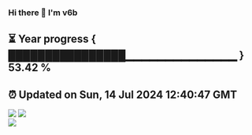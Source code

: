 ### Hi there 👋  I'm v6b  
⏳ Year progress { ████████████████▁▁▁▁▁▁▁▁▁▁▁▁▁▁ } 53.42 %
---
⏰ Updated on Sun, 14 Jul 2024 12:40:47 GMT
---
![](https://github-readme-stats.vercel.app/api?username=v6b&bg_color=30,e96443,904e95&title_color=fff&text_color=fff&layout=compact)
![](https://github-readme-stats.vercel.app/api/top-langs/?username=v6b&layout=compact&bg_color=30,e96443,904e95&title_color=fff&text_color=fff)  
![](https://gcore.jsdelivr.net/gh/v6b/v6b@main/assets/github-contribution-grid-snake.svg)


